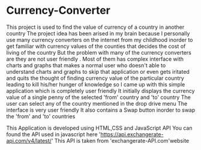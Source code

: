 # Currency-Converter
This project is used to find the value of currency of a country in another country
The project idea has been arised in my brain because I personally use many currency converters on the internet from my childhood inorder to get familiar with currency values of the counties that decides the cost of living of the country
But the problem with many of the currency converters are they are not user friendly . Most of them has complex interface with charts and graphs that makes a normal user who doesn't able to understand charts and graphs to skip that application or even gets iritated and quits the thought of finding currency value of the particular country leading to kill his/her hunger of knowledge 
so I came up with this simple application which is completely user friendly 
It initially displays the currency value of a single penny of the selected 'from' country and 'to' country
The user can select any of the country mentioned in the drop drive menu
The interface is very user friendly 
It also contains a Swap button inorder to swap the 'from' and 'to' countries

This Application is developed using HTML,CSS and JavaScript API
You can found the API used in javascript here 'https://api.exchangerate-api.com/v4/latest/'
This API is taken from 'exchangerate-API.com'website
